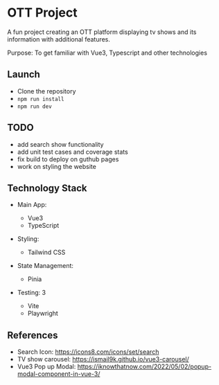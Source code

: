 # OTT Project

A fun project creating an OTT platform displaying tv shows and its information with additional features. 

Purpose: To get familiar with Vue3, Typescript and other technologies

## Launch

- Clone the repository
- `npm run install`
- `npm run dev`

## TODO

- add search show functionality
- add unit test cases and coverage stats
- fix build to deploy on guthub pages
- work on styling the website

## Technology Stack

- Main App:
  - Vue3
  - TypeScript

- Styling:
  - Tailwind CSS

- State Management:
  - Pinia
  
- Testing: 3
  - Vite
  - Playwright

## References

- Search Icon: https://icons8.com/icons/set/search
- TV show carousel: https://ismail9k.github.io/vue3-carousel/
- Vue3 Pop up Modal: https://iknowthatnow.com/2022/05/02/popup-modal-component-in-vue-3/
